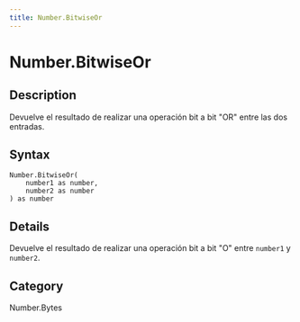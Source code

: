 ```yaml
---
title: Number.BitwiseOr
---
```


# Number.BitwiseOr


## Description

Devuelve el resultado de realizar una operación bit a bit &#34;OR&#34; entre las dos entradas.


## Syntax

```powerquery
Number.BitwiseOr(
    number1 as number,
    number2 as number
) as number
```


## Details

Devuelve el resultado de realizar una operación bit a bit "O" entre <code>number1</code> y <code>number2</code>.



## Category
Number.Bytes
